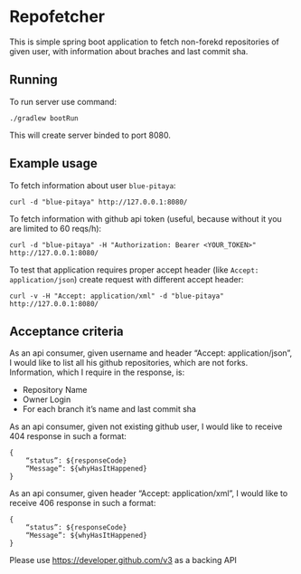 # Repofetcher

This is simple spring boot application to fetch non-forekd repositories of given user, with information about braches and last commit sha.

## Running

To run server use command:
```
./gradlew bootRun
```

This will create server binded to port 8080.

## Example usage

To fetch information about user `blue-pitaya`:
```
curl -d "blue-pitaya" http://127.0.0.1:8080/
```

To fetch information with github api token (useful, because without it you are limited to 60 reqs/h):
```
curl -d "blue-pitaya" -H "Authorization: Bearer <YOUR_TOKEN>" http://127.0.0.1:8080/
```

To test that application requires proper accept header (like `Accept: application/json`) create request with different accept header:
```
curl -v -H "Accept: application/xml" -d "blue-pitaya" http://127.0.0.1:8080/
```

## Acceptance criteria

As an api consumer, given username and header “Accept: application/json”, I would like to list all his github repositories, which are not forks. Information, which I require in the response, is:

- Repository Name
- Owner Login
- For each branch it’s name and last commit sha

As an api consumer, given not existing github user, I would like to receive 404 response in such a format:
```
{
    “status”: ${responseCode}
    “Message”: ${whyHasItHappened}
}
```

As an api consumer, given header “Accept: application/xml”, I would like to receive 406 response in such a format:
```
{
    “status”: ${responseCode}
    “Message”: ${whyHasItHappened}
}
```

Please use https://developer.github.com/v3 as a backing API

